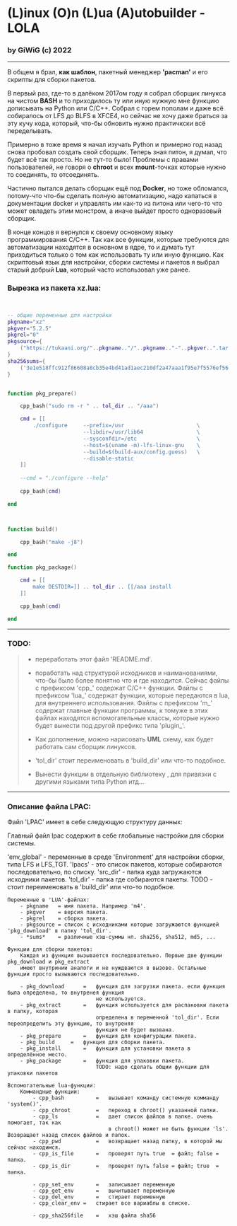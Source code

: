 # (L)inux (O)n (L)ua (A)utobuilder - LOLA
### by GiWiG (c) 2022
***

В общем я брал, <b>как шаблон</b>, пакетный менеджер <b>'pacman'</b> и его скрипты для сборки пакетов.<BR/>

В первый раз, где-то в далёком 2017ом году я собрал сборщик линукса на чистом <b>BASH</b> и то 
приходилось ту или иную нужную мне функцию дописывать на Python или С/С++. Собрал с горем пополам и даже всё собиралось от
LFS до BLFS в XFCE4, но сейчас не хочу даже браться за эту кучу кода, который, что-бы обновить нужно практичкски всё переделывать.

Примерно в тоже время я начал изучать Python и примерно год назад снова пробовал создать свой сборщик. Теперь зная питон, 
я думал, что будет всё так просто. Но не тут-то было! Проблемы с правами пользователей, не говоря о <b>chroot</b> и всех <b>mount</b>-точках которые
нужно то соединять, то отсоединять.

Частично пытался делать сборщик ещё под <b>Docker</b>, но тоже обломался, потому-что что-бы сделать полную автоматизацию, надо капаться в
документации docker и управлять им как-то из питона или чего-то что может овладеть этим монстром, а иначе выйдет просто одноразовый сборщик.

В конце концов я вернулся к своему основному языку программирования С/С++. Так как все функции, которые требуются для автоматизации находятся в основном в
ядре, то и думать тут приходиться только о том как использовать ту или иную функцию. Как скриптовый язык для настройки, сборки системы и пакетов я выбрал
старый добрый <b>Lua</b>, который часто использовал уже ранее.

### Вырезка из пакета <b>xz.lua</b>:

```lua


-- общие переменные для настройки
pkgname="xz"
pkgver="5.2.5"
pkgrel="0"
pkgsource={
    ("https://tukaani.org/"..pkgname.."/"..pkgname.."-"..pkgver..".tar.xz")
}
sha256sums={ 
    ('3e1e518ffc912f86608a8cb35e4bd41ad1aec210df2a47aaa1f95e7f5576ef56')
}


function pkg_prepare()

    cpp_bash("sudo rm -r " .. tol_dir .. "/aaa")

    cmd = [[
        ./configure     --prefix=/usr                       \
                        --libdir=/usr/lib64                 \
                        --sysconfdir=/etc                   \
                        --host=$(uname -m)-lfs-linux-gnu    \
                        --build=$(build-aux/config.guess)   \
                        --disable-static  
    ]]
    
    --cmd = "./configure --help"
    
    cpp_bash(cmd)

end



function build()

    cpp_bash("make -j8")

end

function pkg_package()

    cmd = [[
        make DESTDIR=]] .. tol_dir .. [[/aaa install
    ]]

    cpp_bash(cmd)

end


```

***
### TODO:
>
>    -   переработать этот файл 'README.md'.
>
>    -   поработать над структурой исходников и наиманованиями, что-бы было более понятно что и где находится.
>        Сейчас файлы с префиксом 'cpp_' содержат С/C++ функции.
>        Файлы с префиксом 'lua_' содержат функции, которые передаются в lua, для внутреннего использования.
>        Файлы с префиксом 'm_'   содержат главные функции программы, к томуже в этих файлах находятся вспомогательные классы, 
>        которые нужно   будет вынести под другой префикс типа 'plugin_'.
>
>    -   Как дополнение, можно нарисовать <b>UML</b> схему, как будет работать сам сборщик линуксов.
>
>    -   'tol_dir' стоит переименовать в 'build_dir' или что-то подобное.
>
>    -   Вынести функции в отдельную библиотеку , для привязки с другими языками типа Python итд...

***
### Описание файла LPAC:
Файл 'LPAC' имеет в себе следующую структуру данных:

Главный файл lpac содержит в себе глобальные настройки для сборки системы. 

'env_global'    -   переменные в среде 'Environment' для настройки сборки, типа LFS и LFS_TGT.
'lpacs'         -   это список пакетов, которые собираются последовательно, по списку.
'src_dir'       -   папка куда загружаются исходники пакетов.
'tol_dir'       -   папка где собираются пакеты.
            TODO        -   стоит переименовать в 'build_dir' или что-то подобное.


    Переменные в 'LUA'-файлах:
        - pkgname   = имя пакета. Например 'm4'.
        - pkgver    = версия пакета.
        - pkgrel    = сборка пакета.
        - pkgsource = список с исходниками которые загружаются функцией 'pkg_download' в папку 'tol_dir'.
        - *sums*    = различные хэш-суммы нп. sha256, sha512, md5, ...
        
    Функции для сборки пакетов:
        Каждая из функция вызывается последовательно. Первые две функции pkg_download и pkg_extract
        имеют внутринии аналоги и не нуждваются в вызове. Остальные функции просто вызываются последовательно.
        
        - pkg_download      =   функция для загрузки пакета. если функция была определена, то внутренея функция
                                не используется.
        - pkg_extract       =   функция используется для распаковки пакета в папку, которая 
                                определена в переменной 'tol_dir'. Если переопределить эту функцию, то внутреняя
                                функция не будет вызвана.
        - pkg_prepare       =   функция для конфигурации пакета.
        - pkg_build     =   функция для сборки пакета.
        - pkg_install       =   функция для установки пакета в определённое место.
        - pkg_package       =   функция для упаковки пакета.
                                TODO: надо сделать общии функции для упаковки пакетов
        
    Вспомогательные lua-функции:
        Коммандные функции:
            - cpp_bash          =   вызывает команду системную комманду 'system()'.
            - cpp_chroot        =   переход в chroot() указанной папки.
            - cpp_ls            =   дает список файлов в папке. очень помогает, так как 
                                    в chroot() может не быть функции 'ls'. Возвращает назад список файлов и папок. 
            - cpp_pwd           =   возвращает назад папку, в которой мы сейчас находимся.
            - cpp_is_file       =   проверят путь true  = файл; false = папка.
            - cpp_is_dir        =   проверят путь false = файл; true  = папка.

            - cpp_set_env       =   записывает переменную
            - cpp_get_env       =   вычитывает переменную
            - cpp_del_env       =   стирает переменную
            - cpp_clear_env =   стирает все вариаблы в списке.

            - cpp_sha256file    =   хэш файла sha56







